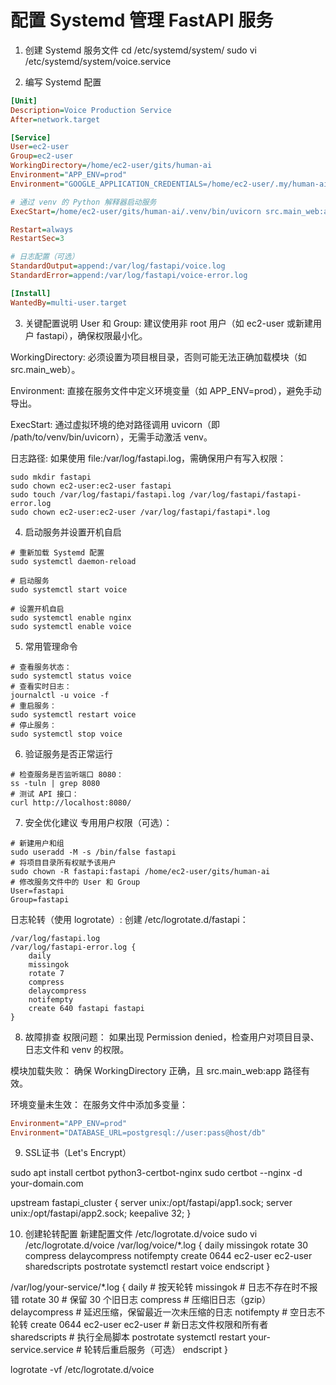 # 配置 Systemd 管理 FastAPI 服务
1. 创建 Systemd 服务文件
cd /etc/systemd/system/
sudo vi /etc/systemd/system/voice.service

2. 编写 Systemd 配置
```ini
[Unit]
Description=Voice Production Service
After=network.target

[Service]
User=ec2-user
Group=ec2-user
WorkingDirectory=/home/ec2-user/gits/human-ai
Environment="APP_ENV=prod"
Environment="GOOGLE_APPLICATION_CREDENTIALS=/home/ec2-user/.my/human-ai-454609-bf84b910d612.json"

# 通过 venv 的 Python 解释器启动服务
ExecStart=/home/ec2-user/gits/human-ai/.venv/bin/uvicorn src.main_web:app --port 8080 --workers 2

Restart=always
RestartSec=3

# 日志配置（可选）
StandardOutput=append:/var/log/fastapi/voice.log
StandardError=append:/var/log/fastapi/voice-error.log

[Install]
WantedBy=multi-user.target
```

3. 关键配置说明
User 和 Group:
建议使用非 root 用户（如 ec2-user 或新建用户 fastapi），确保权限最小化。

WorkingDirectory:
必须设置为项目根目录，否则可能无法正确加载模块（如 src.main_web）。

Environment:
直接在服务文件中定义环境变量（如 APP_ENV=prod），避免手动导出。

ExecStart:
通过虚拟环境的绝对路径调用 uvicorn（即 /path/to/venv/bin/uvicorn），无需手动激活 venv。

日志路径:
如果使用 file:/var/log/fastapi.log，需确保用户有写入权限：

```shell
sudo mkdir fastapi
sudo chown ec2-user:ec2-user fastapi
sudo touch /var/log/fastapi/fastapi.log /var/log/fastapi/fastapi-error.log
sudo chown ec2-user:ec2-user /var/log/fastapi/fastapi*.log
```

4. 启动服务并设置开机自启
```shell
# 重新加载 Systemd 配置
sudo systemctl daemon-reload

# 启动服务
sudo systemctl start voice

# 设置开机自启
sudo systemctl enable nginx
sudo systemctl enable voice
```

5. 常用管理命令
```shell
# 查看服务状态：
sudo systemctl status voice
# 查看实时日志：
journalctl -u voice -f
# 重启服务：
sudo systemctl restart voice
# 停止服务：
sudo systemctl stop voice
```

6. 验证服务是否正常运行
```shell
# 检查服务是否监听端口 8080：
ss -tuln | grep 8080
# 测试 API 接口：
curl http://localhost:8080/
```


7. 安全优化建议
专用用户权限（可选）：
```shell
# 新建用户和组
sudo useradd -M -s /bin/false fastapi
# 将项目目录所有权赋予该用户
sudo chown -R fastapi:fastapi /home/ec2-user/gits/human-ai
# 修改服务文件中的 User 和 Group
User=fastapi
Group=fastapi
```


日志轮转（使用 logrotate）:
创建 /etc/logrotate.d/fastapi：
```shell
/var/log/fastapi.log
/var/log/fastapi-error.log {
    daily
    missingok
    rotate 7
    compress
    delaycompress
    notifempty
    create 640 fastapi fastapi
}
```

8. 故障排查
权限问题：
如果出现 Permission denied，检查用户对项目目录、日志文件和 venv 的权限。

模块加载失败：
确保 WorkingDirectory 正确，且 src.main_web:app 路径有效。

环境变量未生效：
在服务文件中添加多变量：
```ini
Environment="APP_ENV=prod"
Environment="DATABASE_URL=postgresql://user:pass@host/db"
```

9. SSL证书（Let's Encrypt）

sudo apt install certbot python3-certbot-nginx
sudo certbot --nginx -d your-domain.com


upstream fastapi_cluster {
    server unix:/opt/fastapi/app1.sock;
    server unix:/opt/fastapi/app2.sock;
    keepalive 32;
}


10. 创建轮转配置
新建配置文件 /etc/logrotate.d/voice
sudo vi /etc/logrotate.d/voice
/var/log/voice/*.log {
    daily
    missingok
    rotate 30
    compress
    delaycompress
    notifempty
    create 0644 ec2-user ec2-user
    sharedscripts
    postrotate
        systemctl restart voice
    endscript
}

/var/log/your-service/*.log {
    daily               # 按天轮转
    missingok           # 日志不存在时不报错
    rotate 30          # 保留 30 个旧日志
    compress            # 压缩旧日志（gzip）
    delaycompress       # 延迟压缩，保留最近一次未压缩的日志
    notifempty          # 空日志不轮转
    create 0644 ec2-user ec2-user  # 新日志文件权限和所有者
    sharedscripts       # 执行全局脚本
    postrotate
        systemctl restart your-service.service  # 轮转后重启服务（可选）
    endscript
}

logrotate -vf /etc/logrotate.d/voice









